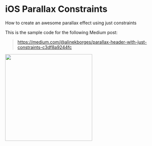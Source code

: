 # iOS Parallax Constraints

How to create an awesome parallax effect using just constraints

This is the sample code for the following Medium post:
> https://medium.com/@alinekborges/parallax-header-with-just-constraints-c3df8a9244fc

<img src="parallax_final_result.gif" width="280">
